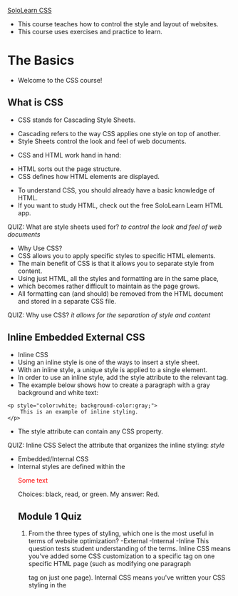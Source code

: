[SoloLearn CSS](https://www.sololearn.com/learning/1023)
* This course teaches how to control the style and layout of websites. 
* This course uses exercises and practice to learn.

# The Basics
* Welcome to the CSS course! 

## What is CSS
* CSS stands for Cascading Style Sheets.
- Cascading refers to the way CSS applies one style on top of another.
- Style Sheets control the look and feel of web documents.
* CSS and HTML work hand in hand:
- HTML sorts out the page structure.
- CSS defines how HTML elements are displayed.
* To understand CSS, you should already have a basic knowledge of HTML.
* If you want to study HTML, check out the free SoloLearn Learn HTML app.

QUIZ: 
What are style sheets used for?  _to control the look and feel of web documents_

* Why Use CSS?
* CSS allows you to apply specific styles to specific HTML elements.
* The main benefit of CSS is that it allows you to separate style from content.
* Using just HTML, all the styles and formatting are in the same place, 
* which becomes rather difficult to maintain as the page grows.
* All formatting can (and should) be removed from the HTML document and stored in a separate CSS file.

QUIZ: 
Why use CSS? _it allows for the separation of style and content_


## Inline Embedded External CSS
* Inline CSS
* Using an inline style is one of the ways to insert a style sheet. 
* With an inline style, a unique style is applied to a single element.
* In order to use an inline style, add the style attribute to the relevant tag.
* The example below shows how to create a paragraph with a gray background and white text: 
```
<p style="color:white; background-color:gray;">
    This is an example of inline styling. 
</p>
```
* The style attribute can contain any CSS property. 

QUIZ: Inline CSS 
Select the attribute that organizes the inline styling:  _style_

* Embedded/Internal CSS
* Internal styles are defined within the <style> element, inside the head section of an HTML page.
* For example, the following code styles all paragraphs:

```
<html>
   <head>
      <style>
      p {
         color:white;
         background-color:gray;
      }
      </style>
   </head>
   <body>
      <p>This is my first paragraph. </p>
      <p>This is my second paragraph. </p>
   </body>
</html>
```

* All paragraphs have a white font and a gray background:
* An internal style sheet may be used if one single page has a unique style.

Quiz: Where should the style tag be declared to organize an internal CSS? _head_

* External CSS
* With this method, all styling rules are contained in a single text file, 
* which is saved with the .css extension.
* This CSS file is then referenced in the HTML using the <link> tag. 
* The <link> element goes inside the head section.
* Here is an example:
* The HTML:

```
<head>
   <link rel="stylesheet" href="example.css">
</head>
<body>
   <p>This is my first paragraph.</p>
   <p>This is my second paragraph. </p>
   <p>This is my third paragraph. </p>
</body>
```

* The CSS: 

```
p {
    color:white;
    background-color:gray;
}
```

* [Course Template](https://www.sololearn.com/learning/1023/1079/1218/1)
* Both relative and absolute paths can be used to define the href for the CSS file. 
* In our example, the path is relative, as the CSS file is in the same directory as the HTML file.

QUIZ: External CSS: Fill in the blanks to call an external style sheet called 'test.css':
```
<head>
  <link rel="stylesheet" href="test.css">
</head>
```

## [CSS Rules and Selectors](https://www.sololearn.com/learning/1023/1080/1219/1)
* CSS Syntax 
* CSS is composed of style rules that the browser interprets 
* and then applies to the corresponding elements in your document.
* A style rule has three parts: selector, property, and value.
* For example, the headline color can be defined as: 
  ``` h1 { color: orange; } ```
* https://www.sololearn.com/learning/1023/1080/1219/1 

![example](https://api.sololearn.com/DownloadFile?id=2584)

H1: Selector 
color: Property 
orange: Value 

* The selector points to the HTML element you want to style. 
* The declaration block contains one or more declarations, separated by semicolons.
* Each declaration includes a property name and a value, separated by a colon.

QUIZ: CSS Syntax: In the rule, the "selector"  _selects which element to style_

* Type Selectors
* The most common and easy to understand selectors are TYPE SLECTORS
* This selector targets element types on the page. 
* Example:  https://www.sololearn.com/learning/1023/1080/1221/1 

```
p {
    color: red;
    font-size:130%;
} 

```
* A CSS declaration always ends with a semicolon, and declaration groups are surrounded by curly braces.

QUIZ: Rearrange the code to create a valid CSS Style rule: 
```
p {
  color: blue;
}
```

* id and class Selectors
* id selectors allow you to style an HTML element that has an id attribute, 
* regardless of their position in the document tree. 
* Here is an example of an id selector:
* HTML

```
<div id="intro">
   <p> This paragraph is in the intro section.</p>
</div>
<p> This paragraph is not in the intro section.</p>
```

* CSS  https://www.sololearn.com/learning/1023/1080/1222/1

```
#intro {
    color: white;
    background-color: gray;
}
```

* To select an element with a specific id, use a hash character, and then follow it with the id of the element.
* Class selectors work in a similar way. 
* The major difference is that IDs can only be applied once per page, 
* while classes can be used as many times on a page as needed.
* In the example below, both paragraphs having the class "first" will be affected by the CSS: 

HTML:

```
<div>
   <p class="first">This is a paragraph</p>
   <p> This is the second paragraph. </p>
</div>
<p class="first"> This is not in the intro section</p>
<p> The second paragraph is not in the intro section. </p>
```

CSS: 
```
.first {font-size: 200%;}
```

https://www.sololearn.com/learning/1023/1080/1222/1

* To select elements with a specific class, 
* use a period character, followed by the name of the class.
* Do NOT start a class or id name with a number!

QUIZ: Fill in the blanks to give yellow background color to the element with id="intro" and black text color to the class="mytext";

```
#intro {
  background-color: yellow; 
}
.mytext {
  color: black; 
}

```

Descendant Selectors


These selectors are used to select elements that are descendants of another element. When selecting levels, you can select as many levels deep as you need to.

For example, to target only <em> elements in the first paragraph of the "intro" section:

The HTML:
```
<div id="intro">
   <p class="first">This is a <em> paragraph.</em></p>
   <p> This is the second paragraph. </p>
</div>
<p class="first"> This is not in the intro section.</p>
<p> The second paragraph is not in the intro section. </p>
```

The CSS:
```
#intro .first em {
    color: pink; 
    background-color:gray;
}
```
https://www.sololearn.com/learning/1023/1080/1645/1

* The descendant selector matches all elements that are descendants of a specified element.

Quiz: Descendant Selectors
Drag and drop from the options below to create a style rule for all paragraphs belonging to the element with id="test":

```
# test p {
  color: red; 
}
```


## [CSS Comments](https://www.sololearn.com/learning/1023/1081/1224/1) 
* Comments are used to explain your code, and may help you when you edit the source code later. Comments are ignored by browsers. 
* A CSS comment look like this:

   ```
   /* Comment goes here */
   ```
   
* CSS Example:  https://www.sololearn.com/learning/1023/1081/1224/1  
```
p { 
    color: green; 
    /* This is a comment */
    font-size: 150%;
}
```
* The comment does not appear in the browser:
* Comments can also span multiple lines.


## style Cascade and Inheritance 
* Cascade 
* The final appearance of a web page is a result of different styling rules.
* There are three main sources of style information that form a cascade:
   - The stylesheet created by the AUTHOR of the PAGE
   - The Browsers Default Styles 
   - Styles specified by the USER
* CSS is an acronym for Cascading Style Sheets. 

QUIZ: Cascade-Which three different sources are responsible for the styles you see on the web page?
- the styles provided by Google (while it is possible to import fonts, and such from Google, other than on Google.com and their own URLs, Google has nothing to do with the display of any one elses website(s)--they are just a directory to look up those website addresses)
- the stylesheet created by the author of the page (this is true, or in the case of wordpress it can be the content author is using a theme or other css rules created by a 3rd party--the use of author here means the person who wrote the code, not the person, in the traditional sense, authored the content on the page)
- the user customized style selections, if any (default or by choice, every browser has customization settings. also kindle is notorius for this--kindle users can set their own font so naturally any content displayed on a kindle is going to look different than the same content displaying on a non-kindle device )
- the default style of the browser its self.  (true) 

* Inheritance 
* Inheritance refers to the way properties flow through the page.
* A child element will usually take on the characteristics of a parent element
* Unless it is specifically, otherwise, defined
* Example:
```
<html>
   <head>
      <style>
      body {
         color: green;
         font-family: Arial;
      }
     </style>
   </head>
   <body>       
      <p>
      This is a text inside the paragraph. 
      </p>
   </body>
</html>
```
* SInce the paragraph tag (child element)
* is inside the body tag (parent element)
* it takes on any styles assigned to the body tag 

Quiz: Inheritance
What color does the paragraph have?

<style>
   body {color: green; }
   .mydiv {color: red; }
</style>
<body>
   <div class="mydiv">
      <p>Some text</p>
   </div>
</body>

Choices: black, read, or green.  My answer: Red.


## Module 1 Quiz
1. From the three types of styling, which one is the most useful in terms of website optimization?
  -External
  -Internal
  -Inline 
This question tests student understanding of the terms.  Inline CSS means you've added some CSS customization to a specific tag on one specific HTML page (such as modifying one paragraph <p> tag on just one page). Internal CSS means you've written your CSS styling in the <style> tag at the header of one specific HTML page. External CSS means you are linking to a CSS file not on the actual webpage. Inline CSS is best used to make a one-time exception to the over-all External CSS style.  Internal is best used to add or modify the External CSS on a specific article or series (perhaps you have an event color or theme you are using just for that event and everything related to it--such as customizing the registration forms to match the event themes)  The majority of the CSS is within the External CSS style sheet you call into a specific HTML page. An example of this is found within the "theme" level in Word Press.  The theme contains all of the various CSS, Externally, and it is called into any specific post or page you are writing.  

2. What is "Style" when creating an internal CSS?
Choices: tag, property, value.  My answer: Tag

3. The style definition rule consists of a selector, property, and: 
my answer: value.

4. Fill in the blank to apply white color to the paragraph:
```
p {
  color: #FFF;
}
```

# Working with Text ( 16 study topics)
## [Font-Family](https://www.sololearn.com/learning/1023/1084/1231/1)
* font-family is a  css PROPERTY 
* this property specifies the font for an ELEMENT 
* two types:
  - font family: specific font family 
    such as: Times New roman or Arial 
    "family" in this context means all of the different variations: bold, regular, italics, etc. 
  - generic family: it isn't a specific liscensed font family but instead a type of general font shape such as Monospace, serif, or sans-serif 
* example 
```
serif: times new roman or georgia 
sans-serif: arial or verdana
monospace: courir new or lucinda console 
```
* HTML Example:
```
<p class="serif">
   This is a paragraph shown in serif font.
</p>
<p class="sansserif">
   This is a paragraph shown in sans-serif font.
</p> 
<p class="monospace">
   This is a paragraph shown in monospace font.
</p> 
<p class="cursive">
   This is a paragraph shown in cursive font.
</p> 
<p class="fantasy">
   This is a paragraph shown in fantasy font.
</p> 
```
* CSS Example: 
```
p.serif {
    font-family: "Times New Roman", Times, serif;
}
p.sansserif {
    font-family: Helvetica, Arial, sans-serif;
}
p.monospace {
    font-family: "Courier New", Courier, monospace;
}
p.cursive {
    font-family: Florence, cursive;
}
p.fantasy {
    font-family: Blippo, fantasy;
}
```
* [course code example](https://www.sololearn.com/learning/1023/1084/1231/1)
* Separate each value with a comma to indicate that they are alternatives.
* If the name of a font family is more than one word, it must be in quotation marks: "Times New Roman".

Quiz: The Font-Family Property 
Drag and drop from the options below to make the font of the paragraph "Arial":
```
p {
  font-family: Arial; 
}
```

* The font-family Property
* The font-family property should hold several font names as a "fallback" system. 
* When specifying a web font in a CSS style, add more than one font name, in order to avoid unexpected behaviors. 
* If the client computer for some reason doesn't have the one you choose, it will try the next one.
* It is a good practice to specify a generic font family, 
* to let the browser pick a similar font in the generic family, if no other fonts are available.
* CSS Example:
```
body {
   font-family: Arial, "Helvetica Neue", Helvetica, sans-serif;
}
```

* If the browser does not support the font Arial, 
* it tries the next fonts (Helvetica Neue, then Helvetica). 
* If the browser doesn't have any of them, it will try the generic sans-serif.
* Remember to use quotation marks if the font name consists of more than one word.

Quiz: 
The font-family Property
Why is the name of one of the fonts put in quotes?
- to support "fallback"
- it shows a font family
- it consists of two or more words
- it is a rarely used font

My answer: it consists of two or more words 

## [Font-Size](https://www.sololearn.com/learning/1023/1085/1233/1)
* The font-size property sets the size of a font. 
* you can use keywords.
* valid font-size keywords are: 
* html example
```
<p class="small">
   Paragraph text set to be small
</p>
<p class="medium">
   Paragraph text set to be medium
</p>
<p class="large">
   Paragraph text set to be large
</p>
<p class="xlarge">
   Paragraph text set to be very large
</p>
```
* css example
```
p.small {
    font-size: small;
}
p.medium {
    font-size: medium;
}
p.large {
    font-size: large;
}
p.xlarge {
    font-size: x-large;
}
```
* Keywords are useful if you do not want the user to be able to increase the size of the font 
* because it will adversely affect your site's appearance.
* https://www.sololearn.com/learning/1023/1085/1233/1 

QUIZ: 
The font size property: 
```
p {
  font-size:large;
}
```

* The font-size Property
* You can also use numerical values in pixels or ems to manipulate font size.
* Setting the font size in pixel values (px) is a good choice when you need pixel accuracy, 
* and it gives you full control over the text size.
* The em size unit is another way to set the font size (em is a relative size unit).
* It allows all major browsers to resize the text. 
* If you haven't set the font size anywhere on the page, 
* then it is the browser default size, which is 16px.
* To calculate the em size, just use the following formula: em = pixels / 16
* For example: 
```
h1 {
    font-size: 20px;
}
```
* Example:
```
h1 {
    font-size: 1.25em; 
}
```
* Both of the examples will produce the same result in the browser, because 20/16=1.25em. 
* Try different combinations of text size and page zooming 
* in a variety of browsers to ensure that the text remains readable.

QUIZ: 
set the font-size of the paragraph to 15px; 
```p { font-size: 15px;}```

## [Font-Style](https://www.sololearn.com/learning/1023/1086/1235/1)
* The font-style property is typically used to specify italic text.
* The HTML:
``` <p class="italic">This is a paragraph in italic style.</p> ```
* The CSS:
```
p.italic {
    font-style: italic;
}
```
QUIZ: 
The font-style Property
Make the text italic:
``` #styled {font-style: italic;} ```

*  The font-style property has three values: normal, italic, and oblique.
*  Oblique is very similar to italic, but less supported.
*  The HTML:
```
<p class="normal">This paragraph is normal.</p>
<p class="italic">This paragraph is italic.</p>
<p class="oblique">This paragraph is oblique.</p>
```
* The CSS
```
p.normal {
    font-style: normal;
}
p.italic {
    font-style: italic;
}
p.oblique {
    font-style: oblique;
}
```

* The HTML <i> tag will produce exactly the same result as the italic font style. 

QUIZ: 
What value is not used with the font-style property? 
choices:  oblique, slant, normal, italic.
my answer: slant 


## [Font-Weight](https://www.sololearn.com/learning/1023/1087/1237/1)
* The font-weight Property
* The font-weight controls the boldness or thickness of the text. 
* The values can be set as normal (default size), bold, bolder, and lighter.
* The HTML:
```
<p class="light">This is a font with a "lighter" weight.</p>
<p class="bold">This is a font with a "bold" weight.</p>
<p class="bolder">This is a font with a "bolder" weight.</p>
```
* CSS
```
p.light {   
    font-weight: lighter;
}
p.bold {   
    font-weight: bold;
}
p.bolder {
    font-weight: bolder;
}
```
QUIZ: 
The font-weight Property
Which CSS property is used for bolding the text?  _font-weight_

* The font-weight Property
* You can also define the font weight with a number from 100 (thin) to 900 (thick),
* according to how thick you want the text to be.
* 400 is the same as normal, and 700 is the same as bold.
* The HTML:
```
<p class="light">This is a font with a "lighter" weight.</p>
<p class="thick">This is a font with a "bold" weight.</p>
<p class="thicker">This is a font with a "700" weight.</p>
```
* CSS
```
p.light {
    font-weight: lighter;
}
p.thick {
    font-weight: bold;
}
p.thicker {
    font-weight: 700;
}
```
* https://www.sololearn.com/learning/1023/1087/1238/1

QUIZ: What numerica values are used for the font-weight property? 
_100 to 900_



## [Font-Variant](https://www.sololearn.com/learning/1023/1088/1239/1)
## [Color](https://www.sololearn.com/learning/1023/1089/1240/1)
## [Aligning Text Horizontally](https://www.sololearn.com/learning/1023/1090/1243/1)
## [aligning Text vertically](https://www.sololearn.com/learning/1023/1091/1244/1)
## [Text-Decoration](https://www.sololearn.com/learning/1023/1092/1247/1)
## [Indenting the Text](#)
## [Text-Shadow](#)
## [Text-Transform](#)
## [Letter-spacing](#)
## [Word-Spacing](#)
## [White-Spacing](#)
## [Model 2 Quiz](#)

# Properties 
# Positioining and Layout
# CSS3 Basics
# transitions and Transformas
# CSS Filters 
# Certification
